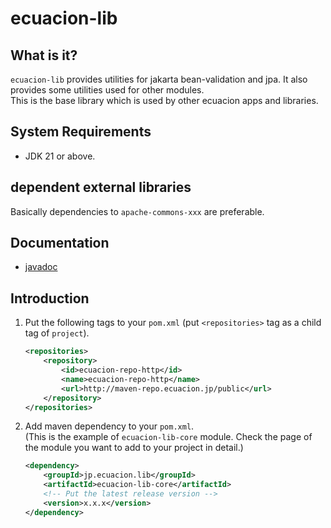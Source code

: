 # ecuacion-lib

## What is it?

`ecuacion-lib` provides utilities for jakarta bean-validation and jpa.
It also provides some utilities used for other modules.  
This is the base library which is used by other ecuacion apps and libraries.  

## System Requirements

- JDK 21 or above.

## dependent external libraries

Basically dependencies to `apache-commons-xxx` are preferable.

## Documentation

- [javadoc](https://javadoc.ecuacion.jp/apidocs/)

## Introduction

1. Put the following tags to your `pom.xml` (put `<repositories>` tag as a child tag of `project`).

    ```xml
    <repositories> 
        <repository>
            <id>ecuacion-repo-http</id>
            <name>ecuacion-repo-http</name>
            <url>http://maven-repo.ecuacion.jp/public</url>
        </repository>
    </repositories>
    ```

1. Add maven dependency to your `pom.xml`.  
   (This is the example of `ecuacion-lib-core` module. Check the page of the module you want to add to your project in detail.)

    ```xml
    <dependency>
        <groupId>jp.ecuacion.lib</groupId>
        <artifactId>ecuacion-lib-core</artifactId>
	    <!-- Put the latest release version -->
	    <version>x.x.x</version>
    </dependency>
    ```
